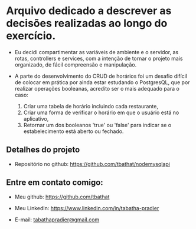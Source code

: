 <h1>Arquivo dedicado a descrever as decisões realizadas ao longo do exercício.</h1>

- Eu decidi compartimentar as variáveis de ambiente e o servidor, as rotas, controllers e services, com
    a intenção de tornar o projeto mais organizado, de fácil compreensão e manipulação.

- A parte do desenvolvimento do CRUD de horários foi um desafio difícil de colocar em prática por ainda estar 
    estudando o PostgresQL, que por realizar operações booleanas, acredito ser o mais adequado para o caso:
    
    1. Criar uma tabela de horário incluindo cada restaurante,
    2. Criar uma forma de verificar o horário em que o usuário está no aplicativo,
    3. Retornar um dos booleanos 'true' ou 'false' para indicar se o estabelecimento está aberto ou fechado.


<h2>Detalhes do projeto</h2>

- Repositório no github: https://github.com/tbathat/nodemysqlapi

<h2>Entre em contato comigo:</h2>

- Meu github: https://github.com/tbathat

- Meu LinkedIn: https://www.linkedin.com/in/tabatha-pradier

- E-mail: tabathapradier@gmail.com
